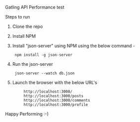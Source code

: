 Gatling API Performance test

Steps to run

1. Clone the repo

2. Install NPM

3. Install "json-server" using NPM using the below command -
		
		npm install -g json-server

4. Run the json-server

		json-server --watch db.json

5. Launch the browser with the below URL's
			
			http://localhost:3000/
		 	http://localhost:3000/posts
  			http://localhost:3000/comments
  			http://localhost:3000/profile


Happy Performing :-)